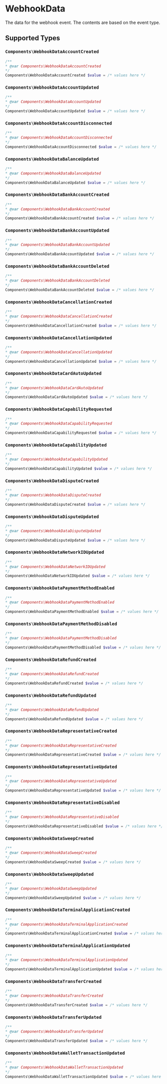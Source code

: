 # WebhookData

The data for the webhook event. The contents are based on the event type.


## Supported Types

### `Components\WebhookDataAccountCreated`

```php
/**
* @var Components\WebhookDataAccountCreated
*/
Components\WebhookDataAccountCreated $value = /* values here */
```

### `Components\WebhookDataAccountUpdated`

```php
/**
* @var Components\WebhookDataAccountUpdated
*/
Components\WebhookDataAccountUpdated $value = /* values here */
```

### `Components\WebhookDataAccountDisconnected`

```php
/**
* @var Components\WebhookDataAccountDisconnected
*/
Components\WebhookDataAccountDisconnected $value = /* values here */
```

### `Components\WebhookDataBalanceUpdated`

```php
/**
* @var Components\WebhookDataBalanceUpdated
*/
Components\WebhookDataBalanceUpdated $value = /* values here */
```

### `Components\WebhookDataBankAccountCreated`

```php
/**
* @var Components\WebhookDataBankAccountCreated
*/
Components\WebhookDataBankAccountCreated $value = /* values here */
```

### `Components\WebhookDataBankAccountUpdated`

```php
/**
* @var Components\WebhookDataBankAccountUpdated
*/
Components\WebhookDataBankAccountUpdated $value = /* values here */
```

### `Components\WebhookDataBankAccountDeleted`

```php
/**
* @var Components\WebhookDataBankAccountDeleted
*/
Components\WebhookDataBankAccountDeleted $value = /* values here */
```

### `Components\WebhookDataCancellationCreated`

```php
/**
* @var Components\WebhookDataCancellationCreated
*/
Components\WebhookDataCancellationCreated $value = /* values here */
```

### `Components\WebhookDataCancellationUpdated`

```php
/**
* @var Components\WebhookDataCancellationUpdated
*/
Components\WebhookDataCancellationUpdated $value = /* values here */
```

### `Components\WebhookDataCardAutoUpdated`

```php
/**
* @var Components\WebhookDataCardAutoUpdated
*/
Components\WebhookDataCardAutoUpdated $value = /* values here */
```

### `Components\WebhookDataCapabilityRequested`

```php
/**
* @var Components\WebhookDataCapabilityRequested
*/
Components\WebhookDataCapabilityRequested $value = /* values here */
```

### `Components\WebhookDataCapabilityUpdated`

```php
/**
* @var Components\WebhookDataCapabilityUpdated
*/
Components\WebhookDataCapabilityUpdated $value = /* values here */
```

### `Components\WebhookDataDisputeCreated`

```php
/**
* @var Components\WebhookDataDisputeCreated
*/
Components\WebhookDataDisputeCreated $value = /* values here */
```

### `Components\WebhookDataDisputeUpdated`

```php
/**
* @var Components\WebhookDataDisputeUpdated
*/
Components\WebhookDataDisputeUpdated $value = /* values here */
```

### `Components\WebhookDataNetworkIDUpdated`

```php
/**
* @var Components\WebhookDataNetworkIDUpdated
*/
Components\WebhookDataNetworkIDUpdated $value = /* values here */
```

### `Components\WebhookDataPaymentMethodEnabled`

```php
/**
* @var Components\WebhookDataPaymentMethodEnabled
*/
Components\WebhookDataPaymentMethodEnabled $value = /* values here */
```

### `Components\WebhookDataPaymentMethodDisabled`

```php
/**
* @var Components\WebhookDataPaymentMethodDisabled
*/
Components\WebhookDataPaymentMethodDisabled $value = /* values here */
```

### `Components\WebhookDataRefundCreated`

```php
/**
* @var Components\WebhookDataRefundCreated
*/
Components\WebhookDataRefundCreated $value = /* values here */
```

### `Components\WebhookDataRefundUpdated`

```php
/**
* @var Components\WebhookDataRefundUpdated
*/
Components\WebhookDataRefundUpdated $value = /* values here */
```

### `Components\WebhookDataRepresentativeCreated`

```php
/**
* @var Components\WebhookDataRepresentativeCreated
*/
Components\WebhookDataRepresentativeCreated $value = /* values here */
```

### `Components\WebhookDataRepresentativeUpdated`

```php
/**
* @var Components\WebhookDataRepresentativeUpdated
*/
Components\WebhookDataRepresentativeUpdated $value = /* values here */
```

### `Components\WebhookDataRepresentativeDisabled`

```php
/**
* @var Components\WebhookDataRepresentativeDisabled
*/
Components\WebhookDataRepresentativeDisabled $value = /* values here */
```

### `Components\WebhookDataSweepCreated`

```php
/**
* @var Components\WebhookDataSweepCreated
*/
Components\WebhookDataSweepCreated $value = /* values here */
```

### `Components\WebhookDataSweepUpdated`

```php
/**
* @var Components\WebhookDataSweepUpdated
*/
Components\WebhookDataSweepUpdated $value = /* values here */
```

### `Components\WebhookDataTerminalApplicationCreated`

```php
/**
* @var Components\WebhookDataTerminalApplicationCreated
*/
Components\WebhookDataTerminalApplicationCreated $value = /* values here */
```

### `Components\WebhookDataTerminalApplicationUpdated`

```php
/**
* @var Components\WebhookDataTerminalApplicationUpdated
*/
Components\WebhookDataTerminalApplicationUpdated $value = /* values here */
```

### `Components\WebhookDataTransferCreated`

```php
/**
* @var Components\WebhookDataTransferCreated
*/
Components\WebhookDataTransferCreated $value = /* values here */
```

### `Components\WebhookDataTransferUpdated`

```php
/**
* @var Components\WebhookDataTransferUpdated
*/
Components\WebhookDataTransferUpdated $value = /* values here */
```

### `Components\WebhookDataWalletTransactionUpdated`

```php
/**
* @var Components\WebhookDataWalletTransactionUpdated
*/
Components\WebhookDataWalletTransactionUpdated $value = /* values here */
```

